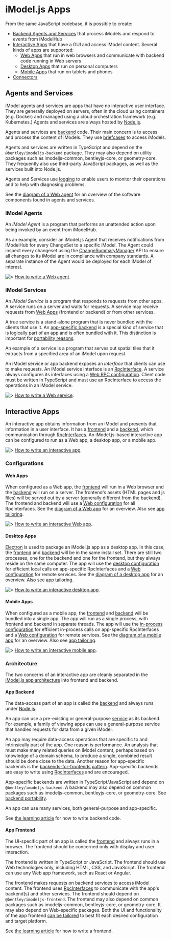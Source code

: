 # iModel.js Apps

From the same JavaScript codebase, it is possible to create:

- [Backend Agents and Services](#agents-and-services) that process iModels and respond to events from iModelHub
- [Interactive Apps](#interactive-apps) that have a GUI and access iModel content. Several kinds of apps are supported:
  - [Web Apps](#web-apps) that run in web browsers and communicate with backend code running in Web servers
  - [Desktop Apps](#desktop-apps) that run on personal computers
  - [Mobile Apps](#mobile-apps) that run on tablets and phones
- [Connectors](../learning/WriteAConnector.md)

## Agents and Services

iModel agents and services are apps that have no interactive user interface. They are generally deployed on servers, often in the cloud using containers (e.g. Docker) and managed using a cloud orchestration framework (e.g. Kubernetes.) Agents and services are always hosted by [Node.js](https://nodejs.org/).

Agents and services are [backend](../learning/Glossary.md#Backend) code. Their main concern is to access and process the content of iModels. They use [briefcases](../learning/Glossary.md#Briefcase) to access iModels.

Agents and services are written in TypeScript and depend on the `@bentley/imodeljs-backend` package. They may also depend on utility packages such as imodeljs-common, bentleyjs-core, or geometry-core. They frequently also use third-party JavaScript packages, as well as the services built into Node.js.

Agents and Services use [logging](../learning/common/Logging.md) to enable users to monitor their operations and to help with diagnosing problems.

See the [diagram of a Web agent](./SoftwareArchitecture.md#web) for an overview of the software components found in agents and services.

### iModel Agents

An *iModel Agent* is a program that performs an unattended action upon being invoked by an event from iModelHub.

As an example, consider an iModel.js Agent that receives notifications from iModelHub for every ChangeSet to a specific iModel. The Agent could inspect every changeset using the [ChangeSummaryManager]($backend) API to ensure all changes to its iModel are in compliance with company standards. A separate instance of the Agent would be deployed for each iModel of interest.

![>](./next.png) [How to write a Web agent](../learning/WriteAWebAgent.md).

### iModel Services

An *iModel Service* is a program that responds to requests from other apps. A service runs on a server and waits for requests. A service may receive requests from [Web Apps](#web-apps) (frontend or backend) or from other services.

A true service is a stand-alone program that is never bundled with the clients that use it. An [app-specific backend](#app-backend) is a special kind of service that is logically part of an app and is often bundled with it. This distinction is important for [portability reasons](../learning/Portability.md#backend-portability).

An example of a service is a program that serves out spatial tiles that it extracts from a specified area of an iModel upon request.

An iModel service or app backend exposes an *interface* that clients can use to make requests. An iModel service interface is an [RpcInterface](./RpcInterface.md). A service always configures its interfaces using a [Web RPC configuration](./RpcInterface.md#web-rpc-configuration). Client code must be written in TypeScript and must use an RpcInterface to access the operations in an iModel service.

![>](./next.png) [How to write a Web service](../learning/WriteAWebService.md).

## Interactive Apps

An interactive app obtains information from an iModel and presents that information in a user interface. It has a [frontend](#app-frontend) and a [backend](#app-backend), which communication through [RpcInterfaces](./RpcInterface.md). An iModel.js-based interactive app can be configured to run as a Web app, a desktop app, or a mobile app.

![>](./next.png) [How to write an interactive app](../learning/WriteAnInteractiveApp.md).

### Configurations

#### Web Apps

When configured as a Web app, the [frontend](#app-frontend) will run in a Web browser and the [backend](#app-backend) will run on a server. The frontend's assets (HTML pages and js files) will be served out by a server (generally different from the backend). The frontend and backend will use a [Web configuration](./RpcInterface.md#web-rpc-configuration) for all RpcInterfaces. See the [diagram of a Web app](./SoftwareArchitecture.md#web) for an overview. Also see [app tailoring](./AppTailoring.md).

![>](./next.png) [How to write an interactive Web app](../learning/WriteAnInteractiveWebApp.md).

#### Desktop Apps

[Electron](https://electronjs.org/) is used to package an iModel.js app as a desktop app. In this case, the [frontend](#app-frontend) and [backend](#app-backend) will be in the same install set. There are still two processes, one for the backend and one for the frontend, but they always reside on the same computer. The app will use the [desktop configuration](./RpcInterface.md#desktop-rpc-configuration) for efficient local calls on app-specific RpcInterfaces and a [Web configuration](./RpcInterface.md#web-rpc-configuration) for remote services. See the [diagram of a desktop app](./SoftwareArchitecture.md#desktop) for an overview. Also see [app tailoring](./AppTailoring.md).

![>](./next.png) [How to write an interactive desktop app](../learning/WriteAnInteractiveDesktopApp.md).

#### Mobile Apps

When configured as a mobile app, the [frontend](#app-frontend) and [backend](#app-backend) will be bundled into a single app. The app will run as a single process, with frontend and backend in separate threads. The app will use the [in-process configuration](./RpcInterface.md#in-process-rpc-configuration) for efficient in-process calls on app-specific RpcInterfaces and a [Web configuration](./RpcInterface.md#web-rpc-configuration) for remote services. See the [diagram of a mobile app](./SoftwareArchitecture.md#mobile) for an overview. Also see [app tailoring](./AppTailoring.md).

![>](./next.png) [How to write an interactive mobile app](../learning/WriteAnInteractiveMobileApp.md).

### Architecture

The two concerns of an interactive app are cleanly separated in the [iModel.js app architecture](./SoftwareArchitecture.md) into frontend and backend.

#### App Backend

The data-access part of an app is called the [backend](https://en.wikipedia.org/wiki/Front_and_back_ends) and always runs under [Node.js](https://nodejs.org/).

An app can use a pre-existing or general-purpose [service](#imodel-services) as its backend. For example, a family of viewing apps can use a general-purpose service that handles requests for data from a given iModel.

An app may require data-access operations that are specific to and intrinsically part of the app. One reason is performance. An analysis that must make many related queries on iModel content, perhaps based on knowledge of a domain schema, to produce a single, combined result should be done close to the data. Another reason for app-specific backends is the [backends-for-frontends pattern](./AppTailoring.md#backends-for-frontends). App-specific backends are easy to write using [RpcInterfaces](./RpcInterface.md) and are encouraged.

App-specific backends are written in TypeScript/JavaScript and depend on `@bentley/imodeljs-backend`. A backend may also depend on common packages such as imodeljs-common, bentleyjs-core, or geometry-core. See [backend portability](../learning/Portability.md#backend-portability).

An app can use many services, both general-purpose and app-specific.

See [the learning article](./backend/index.md) for how to write backend code.

#### App Frontend

The UI-specific part of an app is called the [frontend](https://en.wikipedia.org/wiki/Front_and_back_ends) and always runs in a browser. The frontend should be concerned only with display and user interaction.

The frontend is written in TypeScript or JavaScript. The frontend should use Web technologies only, including HTML, CSS, and JavaScript. The frontend can use any Web app framework, such as React or Angular.

The frontend makes requests on backend services to access iModel content. The frontend uses [RpcInterfaces](./RpcInterface.md) to communicate with the app's backend(s) and other services. The frontend should depend on `@bentley/imodeljs-frontend`. The frontend may also depend on common packages such as imodeljs-common, bentleyjs-core, or geometry-core. It may also depend on Web-specific packages. Both the UI and functionality of the app frontend [can be tailored](./AppTailoring.md) to best fit each desired configuration and target platform.

See [the learning article](./frontend/index.md) for how to write a frontend.
